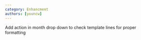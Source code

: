 ```yaml
---
category: Enhancment
authors: [youncw]
---
```


Add action in month drop down to check template lines for proper formatting
